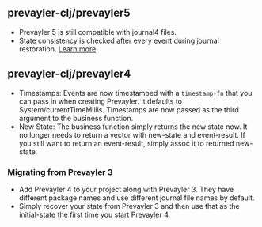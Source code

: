 ## prevayler-clj/prevayler5
- Prevayler 5 is still compatible with journal4 files.
- State consistency is checked after every event during journal restoration. [Learn more](https://github.com/klauswuestefeld/prevayler-clj/blob/master/reference.md#inconsistent-state-detected).

## prevayler-clj/prevayler4

- Timestamps: Events are now timestamped with a `timestamp-fn` that you can pass in when creating Prevayler. It defaults to System/currentTimeMillis. Timestamps are now passed as the third argument to the business function.
- New State: The business function simply returns the new state now. It no longer needs to return a vector with new-state and event-result. If you still want to return an event-result, simply assoc it to returned new-state.

### Migrating from Prevayler 3
- Add Prevayler 4 to your project along with Prevayler 3. They have different package names and use different journal file names by default.
- Simply recover your state from Prevayler 3 and then use that as the initial-state the first time you start Prevayler 4.
